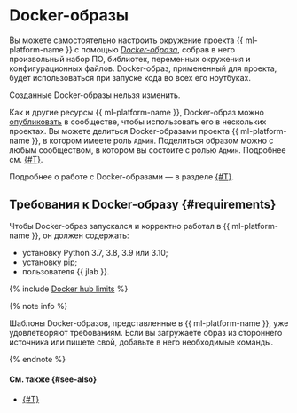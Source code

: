 # Docker-образы

Вы можете самостоятельно настроить окружение проекта {{ ml-platform-name }} с помощью [_Docker-образа_](https://docs.docker.com/engine/reference/commandline/image/), собрав в него произвольный набор ПО, библиотек, переменных окружения и конфигурационных файлов. Docker-образ, примененный для проекта, будет использоваться при запуске кода во всех его ноутбуках.

Созданные Docker-образы нельзя изменить.

Как и другие ресурсы {{ ml-platform-name }}, Docker-образ можно [опубликовать](../operations/user-images.md#share) в сообществе, чтобы использовать его в нескольких проектах. Вы можете делиться Docker-образами проекта {{ ml-platform-name }}, в котором имеете роль `Админ`. Поделиться образом можно с любым сообществом, в котором вы состоите с ролью `Админ`. Подробнее см. [{#T}](../security/index.md). 

Подробнее о работе с Docker-образами — в разделе [{#T}](../operations/user-images.md).

## Требования к Docker-образу {#requirements}

Чтобы Docker-образ запускался и корректно работал в {{ ml-platform-name }}, он должен содержать:
* установку Python 3.7, 3.8, 3.9 или 3.10;
* установку pip;
* пользователя {{ jlab }}.

{% include [Docker hub limits](../../_includes/datasphere/dockerhub-limits.md) %}

{% note info %}

Шаблоны Docker-образов, представленные в {{ ml-platform-name }}, уже удовлетворяют требованиям. Если вы загружаете образ из стороннего источника или пишете свой, добавьте в него необходимые команды.

{% endnote %}

#### См. также {#see-also}

* [{#T}](../operations/user-images.md)
